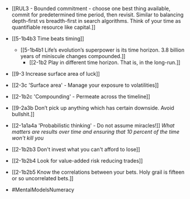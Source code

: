 - [[RUL3 - Bounded commitment - choose one best thing available, commit for predetermined time period, then revisit. Similar to balancing depth-first vs breadth-first in search algorithms. Think of your time as quantifiable resource like capital.]]

- [[5-1b4b3 Time beats timing]]
	- [[5-1b4b1 Life’s evolution’s superpower is its time horizon. 3.8 billion years of miniscule changes compounded.]]
		- [[2-1b2 Play in different time horizon. That is, in the long-run.]]

- [[9-3 Increase surface area of luck]]
- [[2-3c 'Surface area' - Manage your exposure to volatilities]]
- [[2-1b2c 'Compounding' - Permeate across the timeline]]
- [[9-2a3b Don’t pick up anything which has certain downside. Avoid bullshit.]]

- [[2-1a1a4a 'Probabilistic thinking' - Do not assume miracles!]]
	*What matters are results over time and ensuring that 10 percent of the time won't kill you*

- [[2-1b2b3 Don't invest what you can't afford to lose]]
- [[2-1b2b4 Look for value-added risk reducing trades]]
- [[2-1b2b5 Know the correlations between your bets. Holy grail is fifteen or so uncorrelated bets.]]

- #MentalModelsNumeracy
